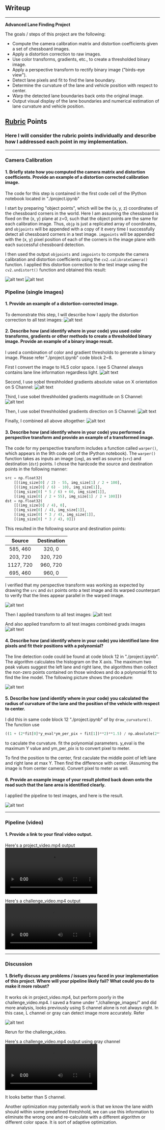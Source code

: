 ## Writeup

---

**Advanced Lane Finding Project**

The goals / steps of this project are the following:

* Compute the camera calibration matrix and distortion coefficients given a set of chessboard images.
* Apply a distortion correction to raw images.
* Use color transforms, gradients, etc., to create a thresholded binary image.
* Apply a perspective transform to rectify binary image ("birds-eye view").
* Detect lane pixels and fit to find the lane boundary.
* Determine the curvature of the lane and vehicle position with respect to center.
* Warp the detected lane boundaries back onto the original image.
* Output visual display of the lane boundaries and numerical estimation of lane curvature and vehicle position.

[//]: # (Image References)

[image1]: ./output_images/find_corner.png "Find Corners"
[image2]: ./output_images/undistort_chessboard.png "Undistort Chessboard Example"
[image3]: ./output_images/undistort_test_images.png "Undistort Test Images"
[image4]: ./output_images/test_image_hls_space.png "Test Images in HLS color space"
[image5]: ./output_images/sobel_abs_test_images.png "Sobel Thresh Grads in X Direction"
[image6]: ./output_images/sobel_mag_test_images.png "Sobel Thresh Grads in Magnititude"
[image7]: ./output_images/sobel_direction_test_images.png "Sobel Thresh Grads in Direction"
[image8]: ./output_images/sobel_combined_test_images.png "Sobel Thresh Grads Combined"
[image9]: ./output_images/Perpective_transform_marked.png "Perspective Transformation With Marked Points"
[image10]: ./output_images/perpective_transformed_test_images.png "Perspective Transformation for All Test Images"
[image11]: ./output_images/perspective_transformed_combind_grad_test_images.png "Perspective Transformation for All Test Images Combined Grads"
[image12]: ./output_images/detect_lane_area_test_images.png "Detected Lane Areas for All Test Images Side by Side"
[image13]: ./output_images/final_output_test_images.png "Final output of Processed Test Images"
[image14]: ./output_images/challenge_image.png "Modified Challenge Image Pipeline"
[video1]: ./project_video_output.mp4 "Video Output"
[video2]: ./challenge_video_output.mp4 "Video Output Based on S Channel"
[video3]: ./challenge_video_output_gray.mp4 "Video Output Based on Gray Channel"

## [Rubric](https://review.udacity.com/#!/rubrics/571/view) Points

### Here I will consider the rubric points individually and describe how I addressed each point in my implementation.  

---

### Camera Calibration

#### 1. Briefly state how you computed the camera matrix and distortion coefficients. Provide an example of a distortion corrected calibration image.

The code for this step is contained in the first code cell of the IPython notebook located in "./project.ipynb"

I start by preparing "object points", which will be the (x, y, z) coordinates of the chessboard corners in the world. Here I am assuming the chessboard is fixed on the (x, y) plane at z=0, such that the object points are the same for each calibration image.  Thus, `objp` is just a replicated array of coordinates, and `objpoints` will be appended with a copy of it every time I successfully detect all chessboard corners in a test image.  `imgpoints` will be appended with the (x, y) pixel position of each of the corners in the image plane with each successful chessboard detection.  

I then used the output `objpoints` and `imgpoints` to compute the camera calibration and distortion coefficients using the `cv2.calibrateCamera()` function.  I applied this distortion correction to the test image using the `cv2.undistort()` function and obtained this result: 

![alt text][image1]
![alt text][image2]

### Pipeline (single images)

#### 1. Provide an example of a distortion-corrected image.

To demonstrate this step, I will describe how I apply the distortion correction to all test images:
![alt text][image3]

#### 2. Describe how (and identify where in your code) you used color transforms, gradients or other methods to create a thresholded binary image.  Provide an example of a binary image result.

I used a combination of color and gradient thresholds to generate a binary image. Please refer "./project.ipynb" code block 2~8. 

First I convert the image to HLS color space. I see S Channel always contains lane line information regardless light.
![alt text][image4]

Second, I use sobel threshholded gradients absolute value on X orientation on S Channel: 
![alt text][image5]

Third, I use sobel threshholded gradients magnititude on S Channel: 
![alt text][image6]

Then, I use sobel threshholded gradients direction on S Channel: 
![alt text][image7]

Finally, I combined all above altogether: 
![alt text][image8]


#### 3. Describe how (and identify where in your code) you performed a perspective transform and provide an example of a transformed image.

The code for my perspective transform includes a function called `warper()`, which appears in the 9th code cell of the IPython notebook).  The `warper()` function takes as inputs an image (`img`), as well as source (`src`) and destination (`dst`) points.  I chose the hardcode the source and destination points in the following manner:

```python
src = np.float32(
    [[(img_size[0] / 2) - 55, img_size[1] / 2 + 100],
    [((img_size[0] / 6) - 10), img_size[1]],
    [(img_size[0] * 5 / 6) + 60, img_size[1]],
    [(img_size[0] / 2 + 55), img_size[1] / 2 + 100]])
dst = np.float32(
    [[(img_size[0] / 4), 0],
    [(img_size[0] / 4), img_size[1]],
    [(img_size[0] * 3 / 4), img_size[1]],
    [(img_size[0] * 3 / 4), 0]])
```

This resulted in the following source and destination points:

| Source        | Destination   | 
|:-------------:|:-------------:| 
| 585, 460      | 320, 0        | 
| 203, 720      | 320, 720      |
| 1127, 720     | 960, 720      |
| 695, 460      | 960, 0        |

I verified that my perspective transform was working as expected by drawing the `src` and `dst` points onto a test image and its warped counterpart to verify that the lines appear parallel in the warped image.

![alt text][image9]

Then I applied transform to all test images: 
![alt text][image10]

And also applied transform to all test images combined grads images 
![alt text][image11]

#### 4. Describe how (and identify where in your code) you identified lane-line pixels and fit their positions with a polynomial?

The line detection code could be found at code block 12 in  "./project.ipynb". The algorithm calculates the histogram on the X axis. The maximum two peak values suggest the left lane and right lane, the algorithms then collect the non-zero points contained on those windows and do a polynomial fit to find the line model.  The following picture shows the procedure:

![alt text][image12]

#### 5. Describe how (and identify where in your code) you calculated the radius of curvature of the lane and the position of the vehicle with respect to center.

I did this in same code block 12 "./project.ipynb" of by `draw_curvature()`. The function use 
``` python
((1 + (2*fit[0]*y_eval*ym_per_pix + fit[1])**2)**1.5) / np.absolute(2*fit[0])
```
to caculate the curvature. fit the polynomial parameters. y_eval is the maximum Y value and ym_per_pix is to convert pixel to meter.

To find the position to the center, first caculate the middle point of left lane and right lane at max Y. Then find the difference with center. (Assuming the image is from center camera). Convert pixel to meter as well.


#### 6. Provide an example image of your result plotted back down onto the road such that the lane area is identified clearly.

I applied the pipeline to test images, and here is the result. 

![alt text][image13]

---

### Pipeline (video)

#### 1. Provide a link to your final video output.  

Here's a project_video.mp4 output ![alt_text][video1]

Here's a challenge_video.mp4 output ![alt_text][video2]

---

### Discussion

#### 1. Briefly discuss any problems / issues you faced in your implementation of this project.  Where will your pipeline likely fail?  What could you do to make it more robust?

It works ok in project_video.mp4, but perform poorly in the challenge_video.mp4.  I saved a frame under "./challenge_images/" and did more analysis, looks previously using S channel alone is not always right. In this case, L channel or gray can detect image more accurately. Refer 

![alt text][image14]

Rerun for the challenge_video.

Here's a challenge_video.mp4 output using gray channel ![alt_text][video3]

It looks better than S channel.

Another optimization may potentially work is that we know the lane width should within some predefined threshhold, we can use this information to eliminate the wrong one and re-calculate with a different algorithm or different color space. It is sort of adaptive optimization.



